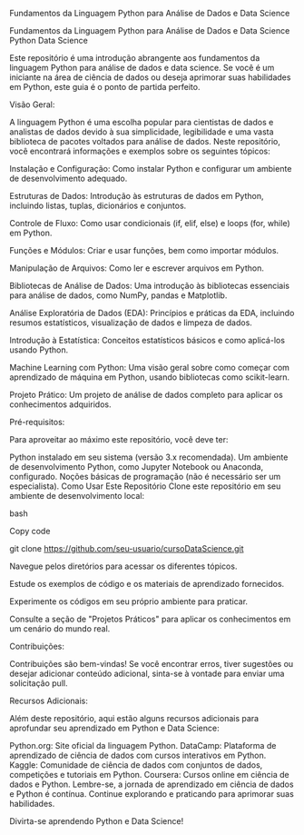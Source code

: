 Fundamentos da Linguagem Python para Análise de Dados e Data Science

Fundamentos da Linguagem Python para Análise de Dados e Data Science
Python Data Science

Este repositório é uma introdução abrangente aos fundamentos da linguagem Python para análise de dados e data science. Se você é um iniciante na área de ciência de dados ou deseja aprimorar suas habilidades em Python, este guia é o ponto de partida perfeito.

Visão Geral:

A linguagem Python é uma escolha popular para cientistas de dados e analistas de dados devido à sua simplicidade, legibilidade e uma vasta biblioteca de pacotes voltados para análise de dados. Neste repositório, você encontrará informações e exemplos sobre os seguintes tópicos:

Instalação e Configuração: Como instalar Python e configurar um ambiente de desenvolvimento adequado.

Estruturas de Dados: Introdução às estruturas de dados em Python, incluindo listas, tuplas, dicionários e conjuntos.

Controle de Fluxo: Como usar condicionais (if, elif, else) e loops (for, while) em Python.

Funções e Módulos: Criar e usar funções, bem como importar módulos.

Manipulação de Arquivos: Como ler e escrever arquivos em Python.

Bibliotecas de Análise de Dados: Uma introdução às bibliotecas essenciais para análise de dados, como NumPy, pandas e Matplotlib.

Análise Exploratória de Dados (EDA): Princípios e práticas da EDA, incluindo resumos estatísticos, visualização de dados e limpeza de dados.

Introdução à Estatística: Conceitos estatísticos básicos e como aplicá-los usando Python.

Machine Learning com Python: Uma visão geral sobre como começar com aprendizado de máquina em Python, usando bibliotecas como scikit-learn.

Projeto Prático: Um projeto de análise de dados completo para aplicar os conhecimentos adquiridos.

Pré-requisitos:

Para aproveitar ao máximo este repositório, você deve ter:

Python instalado em seu sistema (versão 3.x recomendada).
Um ambiente de desenvolvimento Python, como Jupyter Notebook ou Anaconda, configurado.
Noções básicas de programação (não é necessário ser um especialista).
Como Usar Este Repositório
Clone este repositório em seu ambiente de desenvolvimento local:

bash

Copy code

git clone https://github.com/seu-usuario/cursoDataScience.git

Navegue pelos diretórios para acessar os diferentes tópicos.

Estude os exemplos de código e os materiais de aprendizado fornecidos.

Experimente os códigos em seu próprio ambiente para praticar.

Consulte a seção de "Projetos Práticos" para aplicar os conhecimentos em um cenário do mundo real.

Contribuições:

Contribuições são bem-vindas! Se você encontrar erros, tiver sugestões ou desejar adicionar conteúdo adicional, sinta-se à vontade para enviar uma solicitação pull.

Recursos Adicionais:

Além deste repositório, aqui estão alguns recursos adicionais para aprofundar seu aprendizado em Python e Data Science:

Python.org: Site oficial da linguagem Python.
DataCamp: Plataforma de aprendizado de ciência de dados com cursos interativos em Python.
Kaggle: Comunidade de ciência de dados com conjuntos de dados, competições e tutoriais em Python.
Coursera: Cursos online em ciência de dados e Python.
Lembre-se, a jornada de aprendizado em ciência de dados e Python é contínua. Continue explorando e praticando para aprimorar suas habilidades.

Divirta-se aprendendo Python e Data Science!


